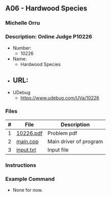 ## A06 - Hardwood Species
### Michelle Orru
### Description: Online Judge P10226

- Number:
  - 10226 
- Name:
  - Hardwood Species
- URL:
  - 
- UDebug
  - https://www.udebug.com/UVa/10226

### Files

|   #   | File     | Description                      |
| :---: | -------- | -------------------------------- |
|   1   | [10226.pdf](https://github.com/michelle083/4883_ProgTech/blob/main/Assignments/A06/P10226.pdf) |  Problem pdf  |
|   2   | [main.cpp](https://github.com/michelle083/4883_ProgTech_Michelle/blob/main/Assignments/A06/main.cpp) | Main driver of program |
|   3   | [input.txt](https://github.com/michelle083/4883_ProgTech_Michelle/blob/main/Assignments/A06/input.txt) | Input file |


### Instructions 



### Example Command

- None for now. 

